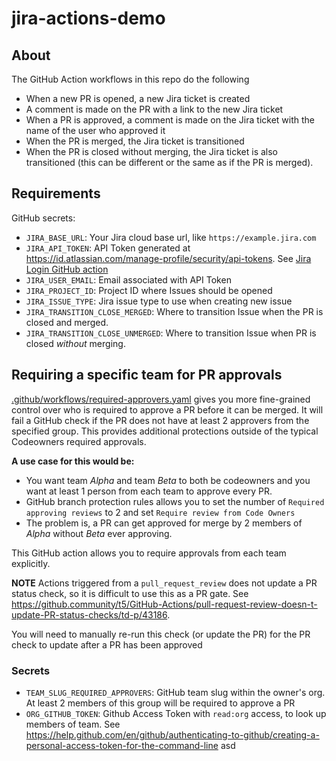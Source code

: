 # jira-actions-demo

## About

The GitHub Action workflows in this repo do the following

* When a new PR is opened, a new Jira ticket is created
* A comment is made on the PR with a link to the new Jira ticket
* When a PR is approved, a comment is made on the Jira ticket with the name of the user who approved it
* When the PR is merged, the Jira ticket is transitioned
* When the PR is closed without merging, the Jira ticket is also transitioned (this can be different or the same as if the PR is merged).

## Requirements

GitHub secrets:

* `JIRA_BASE_URL`: Your Jira cloud base url, like `https://example.jira.com`
* `JIRA_API_TOKEN`: API Token generated at <https://id.atlassian.com/manage-profile/security/api-tokens>. See [Jira Login GitHub action](https://github.com/marketplace/actions/jira-login)
* `JIRA_USER_EMAIL`: Email associated with API Token
* `JIRA_PROJECT_ID`: Project ID where Issues should be opened
* `JIRA_ISSUE_TYPE`: Jira issue type to use when creating new issue
* `JIRA_TRANSITION_CLOSE_MERGED`: Where to transition Issue when the PR is closed and merged.
* `JIRA_TRANSITION_CLOSE_UNMERGED`: Where to transition Issue when PR is closed _without_ merging.

## Requiring a specific team for PR approvals

[.github/workflows/required-approvers.yaml](.github/workflows/required-approvers.yaml) gives you more fine-grained control over who is required to approve a PR before it can be merged. It will fail a GitHub check if the PR does not have at least 2 approvers from the specified group. This provides additional protections outside of the typical Codeowners
required approvals.

**A use case for this would be:**

* You want team *Alpha* and team *Beta* to both be codeowners and you want at least 1 person from each team to approve every PR.
* GitHub branch protection rules allows you to set the number of `Required approving reviews` to 2 and set `Require review from Code Owners`
* The problem is, a PR can get approved for merge by 2 members of *Alpha* without *Beta* ever approving.

This GitHub action allows you to require approvals from each team explicitly.

**NOTE** Actions triggered from a `pull_request_review` does not update a PR status check, so it is difficult to use this as a PR gate. See <https://github.community/t5/GitHub-Actions/pull-request-review-doesn-t-update-PR-status-checks/td-p/43186>.

You will need to manually re-run this check (or update the PR) for the PR check to update after a PR has been approved

### Secrets

* `TEAM_SLUG_REQUIRED_APPROVERS`: GitHub team slug within the owner's org. At least 2 members of this group will be required to approve a PR
* `ORG_GITHUB_TOKEN`: Github Access Token with `read:org` access, to look up members of team. See <https://help.github.com/en/github/authenticating-to-github/creating-a-personal-access-token-for-the-command-line>
asd
